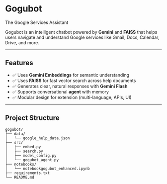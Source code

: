 # Gogubot
The Google Services Assistant

Gogubot is an intelligent chatbot powered by **Gemini** and **FAISS** that helps users navigate and understand Google services like Gmail, Docs, Calendar, Drive, and more.

---

## Features

- ✅ Uses **Gemini Embeddings** for semantic understanding
- ✅ Uses **FAISS** for fast vector search across help documents
- ✅ Generates clear, natural responses with **Gemini Flash**
- ✅ Supports conversational **agent** with memory
- ✅ Modular design for extension (multi-language, APIs, UI)

---

## Project Structure

```
gogubot/
├── data/
│   └── google_help_data.json
├── src/
│   ├── embed.py
│   ├── search.py
│   ├── model_config.py
│   └── gogubot_agent.py
├── notebooks/
│   └── notebookgogubot_enhanced.ipynb
├── requirements.txt
└── README.md
```

